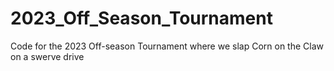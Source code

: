 # 2023_Off_Season_Tournament
Code for the 2023 Off-season Tournament where we slap Corn on the Claw on a swerve drive
